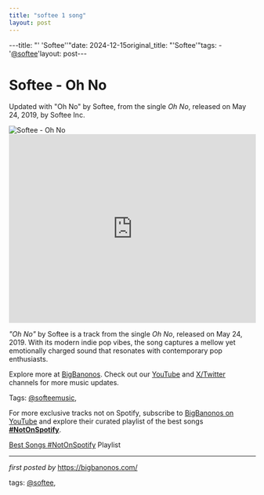 ```yaml
---
title: "softee 1 song"
layout: post
---
```

---title: "' 'Softee''"date: 2024-12-15original_title: "'Softee'"tags:  - '[@softee](/tags/softee/)'layout: post---<!-- Title of the Post --><h1 >Softee - Oh No</h1> <!-- Introductory Text --><p >Updated with "Oh No" by Softee, from the single *Oh No*, released on May 24, 2019, by Softee Inc.</p> <!-- Featured Image --><div > <img src="https://i.scdn.co/image/ab67616d0000b27329530cd9678bffc2685ef508" alt="Softee - Oh No" /></div> <!-- YouTube Video Embed --><div > <iframe width="100%" height="385" src="https://www.youtube.com/embed/3KlkQ7_EUVQ" title="Softee - Oh No (Official Music Video)" frameborder="0" allow="accelerometer; autoplay; clipboard-write; encrypted-media; gyroscope; picture-in-picture; web-share" referrerpolicy="strict-origin-when-cross-origin" allowfullscreen></iframe></div> <!-- Song Information --><div > <p><em>"Oh No"</em> by Softee is a track from the single *Oh No*, released on May 24, 2019. With its modern indie pop vibes, the song captures a mellow yet emotionally charged sound that resonates with contemporary pop enthusiasts.</p></div> <!-- Footer Links --><div > <p>Explore more at <a href="https://bigbanonos.com/" target="_blank">BigBanonos</a>. Check out our <a href="https://www.youtube.com/[@BigBanonos](/tags/BigBanonos/)" target="_blank">YouTube</a> and <a href="https://x.com/bigbanonos" target="_blank">X/Twitter</a> channels for more music updates.</p></div> <!-- Tags --><p >Tags: [@softeemusic](/tags/softeemusic/),</p><!--Subscribe and Playlist Links--><div>    <p>For more exclusive tracks not on Spotify, subscribe to <a href="https://www.youtube.com/[@BigBanonos](/tags/BigBanonos/)" target="_blank">BigBanonos on YouTube</a> and explore their curated playlist of the best songs <strong>[#NotOnSpotify](/tags/NotOnSpotify/)</strong>.</p>    <p><a href="https://www.youtube.com/playlist?list=PLtuNtuTatqI0kFahUCbtbfenC_ET5O_tr" target="_blank">Best Songs [#NotOnSpotify](/tags/NotOnSpotify/) Playlist<br /></a></p></div><hr /><p><em>first posted by</em> <a href="https://bigbanonos.com/" rel="noopener" target="_new">https://bigbanonos.com/</a></p><p>tags: [@softee](/tags/softee/),</p>